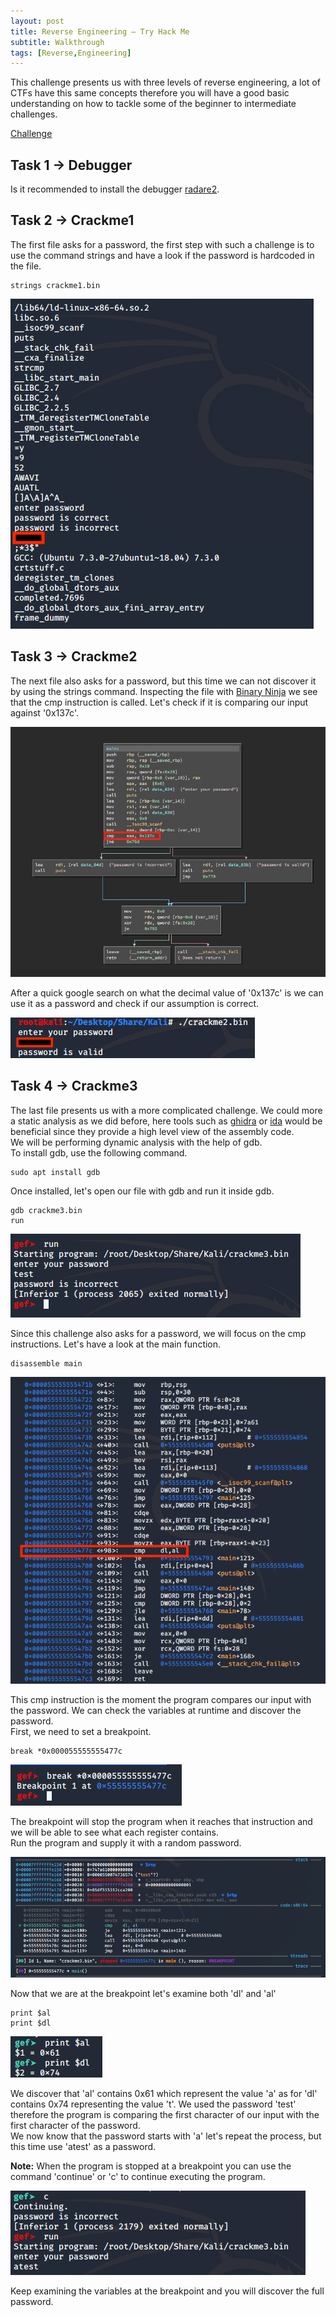 ```yaml
---
layout: post
title: Reverse Engineering – Try Hack Me
subtitle: Walkthrough
tags: [Reverse,Engineering]
---
```


This challenge presents us with three levels of reverse engineering, a lot of CTFs have this same concepts therefore you will have a good basic understanding on how to tackle some of the beginner to intermediate challenges.


[Challenge](https://tryhackme.com/room/hackernote)  

## Task 1 -> Debugger

Is it recommended to install the debugger [radare2](https://github.com/radare/radare2).


## Task 2 -> Crackme1

The first file asks for a password, the first step with such a challenge is to use the command strings and have a look if the password is hardcoded in the file.

~~~
strings crackme1.bin
~~~

![string](/img/2020-05-09-Reverse/strings.png)

## Task 3 -> Crackme2

The next file also asks for a password, but this time we can not discover it by using the strings command. Inspecting the file with [Binary Ninja](https://binary.ninja) we see that the cmp instruction is called. Let's check if it is comparing our input against '0x137c'. 

![bin](/img/2020-05-09-Reverse/binNinja.png)

After a quick google search on what the decimal value of '0x137c' is we can use it as a password and check if our assumption is correct.

![pass2](/img/2020-05-09-Reverse/pass2.png)

## Task 4 -> Crackme3

The last file presents us with a more complicated challenge. We could more a static analysis as we did before, here tools such as [ghidra](https://github.com/NationalSecurityAgency/ghidra) or [ida](https://www.hex-rays.com/products/ida/) would be beneficial since they provide a high level view of the assembly code.  
We will be performing dynamic analysis with the help of gdb.  
To install gdb, use the following command.

~~~
sudo apt install gdb
~~~

Once installed, let's open our file with gdb and run it inside gdb.

~~~
gdb crackme3.bin
run
~~~

![test](/img/2020-05-09-Reverse/test.png)

Since this challenge also asks for a password, we will focus on the cmp instructions.
Let's have a look at the main function.

~~~
disassemble main
~~~

![gdb1](/img/2020-05-09-Reverse/gdb1.png)

This cmp instruction is the moment the program compares our input with the password. We can check the variables at runtime and discover the password.  
First, we need to set a breakpoint.

~~~
break *0x000055555555477c
~~~

![break](/img/2020-05-09-Reverse/break.png)

The breakpoint will stop the program when it reaches that instruction and we will be able to see what each register contains.  
Run the program and supply it with a random password.

![gdb2](/img/2020-05-09-Reverse/gdb2.png)

Now that we are at the breakpoint let's examine both 'dl' and 'al'

~~~
print $al
print $dl
~~~

![gdb3](/img/2020-05-09-Reverse/gdb3.png)

We discover that 'al' contains 0x61 which represent the value 'a' as for 'dl' contains 0x74 representing the value 't'. We used the password 'test' therefore the program is comparing the first character of our input with the first character of the password.  
We now know that the password starts with 'a' let's repeat the process, but this time use 'atest' as a password.

**Note:** When the program is stopped at a breakpoint you can use the command 'continue' or 'c' to continue executing the program.

![test2](/img/2020-05-09-Reverse/test2.png)

Keep examining the variables at the breakpoint and you will discover the full password.
